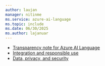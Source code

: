 ```yaml
---
author: laujan
manager: nitinme
ms.service: azure-ai-language
ms.topic: include
ms.date: 06/30/2025
ms.author: lajanuar
---
```

* [Transparency note for Azure AI Language](/azure/ai-foundry/responsible-ai/language-service/transparency-note)
* [Integration and responsible use](/azure/ai-foundry/responsible-ai/language-service/guidance-integration-responsible-use)
* [Data, privacy, and security](/azure/ai-foundry/responsible-ai/language-service/data-privacy)
